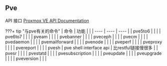 ## Pve

API 接口 [Proxmox VE API Documentation](https://pve.proxmox.com/pve-docs/api-viewer/)

???+ tip "与pve有关的命令"
|  命令 | 功能                    |                     |
| ---- | ---- | ---- |
| pve5to6 |      |      |
| pve6to7 |      |      |
| pveam |      |      |
| pvebanner | | |
| pveceph | | |
| pvecm | | |
| pvedaemon | | |
| pvemailforward | | |
| pvenode | | |
| pveperf | | |
| pveproxy | | |
| pvereport | | |
| pvesh | pve shell interface api | 比restful链接慢很多 |
| pvesr | | |
| pvestatd | | |
| pvesubscription | | |
| pveupdate | | |
| pveupgrade | | |
| pveversion | | |

